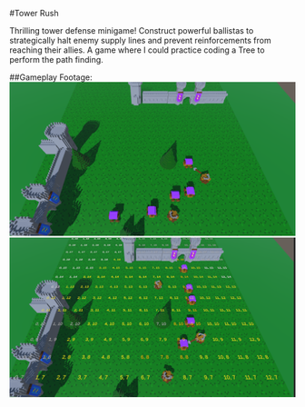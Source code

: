 #Tower Rush

Thrilling tower defense minigame! Construct powerful ballistas to strategically halt enemy supply lines and prevent reinforcements from reaching their allies. A game where I could practice coding a Tree to perform the path finding.

##Gameplay Footage:
![Gameplay Footage](Images/gameplay1.png)
![Gameplay Footage](Images/gameplay2.png)
